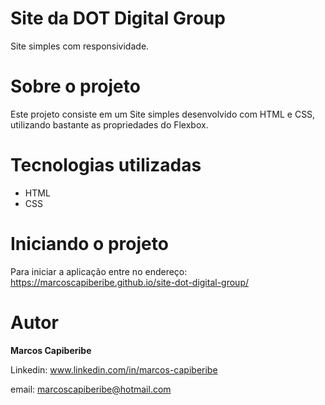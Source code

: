 # Site da DOT Digital Group

Site simples com responsividade.

# Sobre o projeto

Este projeto consiste em um Site simples desenvolvido com HTML e CSS, utilizando bastante as propriedades do Flexbox.

# Tecnologias utilizadas

* HTML
* CSS 

# Iniciando o projeto
Para iniciar a aplicação entre no endereço: https://marcoscapiberibe.github.io/site-dot-digital-group/

# Autor
<b>Marcos Capiberibe</b>

Linkedin: www.linkedin.com/in/marcos-capiberibe

email: marcoscapiberibe@hotmail.com

